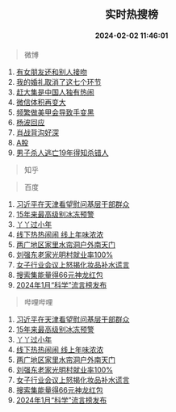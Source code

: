 <div align="center"><h2>实时热搜榜</h2><h4>2024-02-02 11:46:01</h4></div>

> 微博  

1. [有女朋友还和别人接吻](https://s.weibo.com/weibo?q=%E6%9C%89%E5%A5%B3%E6%9C%8B%E5%8F%8B%E8%BF%98%E5%92%8C%E5%88%AB%E4%BA%BA%E6%8E%A5%E5%90%BB&t=31&band_rank=1&Refer=top)<br />
2. [我的婚礼取消了这七个环节](https://s.weibo.com/weibo?q=%23%E6%88%91%E7%9A%84%E5%A9%9A%E7%A4%BC%E5%8F%96%E6%B6%88%E4%BA%86%E8%BF%99%E4%B8%83%E4%B8%AA%E7%8E%AF%E8%8A%82%23&t=31&band_rank=2&Refer=top)<br />
3. [赶大集是中国人独有热闹](https://s.weibo.com/weibo?q=%23%E8%B5%B6%E5%A4%A7%E9%9B%86%E6%98%AF%E4%B8%AD%E5%9B%BD%E4%BA%BA%E7%8B%AC%E6%9C%89%E7%83%AD%E9%97%B9%23&t=31&band_rank=3&Refer=top)<br />
4. [微信体积再变大](https://s.weibo.com/weibo?q=%23%E5%BE%AE%E4%BF%A1%E4%BD%93%E7%A7%AF%E5%86%8D%E5%8F%98%E5%A4%A7%23&t=31&band_rank=4&Refer=top)<br />
5. [频繁做美甲会导致手变黑](https://s.weibo.com/weibo?q=%E9%A2%91%E7%B9%81%E5%81%9A%E7%BE%8E%E7%94%B2%E4%BC%9A%E5%AF%BC%E8%87%B4%E6%89%8B%E5%8F%98%E9%BB%91&t=31&band_rank=5&Refer=top)<br />
6. [杨波回应](https://s.weibo.com/weibo?q=%23%E6%9D%A8%E6%B3%A2%E5%9B%9E%E5%BA%94%23&t=31&band_rank=6&Refer=top)<br />
7. [肖战背沟好深](https://s.weibo.com/weibo?q=%23%E8%82%96%E6%88%98%E8%83%8C%E6%B2%9F%E5%A5%BD%E6%B7%B1%23&t=31&band_rank=7&Refer=top)<br />
8. [A股](https://s.weibo.com/weibo?q=A%E8%82%A1&t=31&band_rank=8&Refer=top)<br />
9. [男子杀人逃亡19年得知杀错人](https://s.weibo.com/weibo?q=%23%E7%94%B7%E5%AD%90%E6%9D%80%E4%BA%BA%E9%80%83%E4%BA%A119%E5%B9%B4%E5%BE%97%E7%9F%A5%E6%9D%80%E9%94%99%E4%BA%BA%23&t=31&band_rank=9&Refer=top)<br />

> 知乎  


> 百度  

1. [习近平在天津看望慰问基层干部群众](https://www.baidu.com/s?wd=%E4%B9%A0%E8%BF%91%E5%B9%B3%E5%9C%A8%E5%A4%A9%E6%B4%A5%E7%9C%8B%E6%9C%9B%E6%85%B0%E9%97%AE%E5%9F%BA%E5%B1%82%E5%B9%B2%E9%83%A8%E7%BE%A4%E4%BC%97&sa=fyb_news&rsv_dl=fyb_news)<br />
2. [15年来最高级别冰冻预警](https://www.baidu.com/s?wd=15%E5%B9%B4%E6%9D%A5%E6%9C%80%E9%AB%98%E7%BA%A7%E5%88%AB%E5%86%B0%E5%86%BB%E9%A2%84%E8%AD%A6&sa=fyb_news&rsv_dl=fyb_news)<br />
3. [丫丫过小年](https://www.baidu.com/s?wd=%E4%B8%AB%E4%B8%AB%E8%BF%87%E5%B0%8F%E5%B9%B4&sa=fyb_news&rsv_dl=fyb_news)<br />
4. [线下热热闹闹 线上年味浓浓](https://www.baidu.com/s?wd=%E7%BA%BF%E4%B8%8B%E7%83%AD%E7%83%AD%E9%97%B9%E9%97%B9+%E7%BA%BF%E4%B8%8A%E5%B9%B4%E5%91%B3%E6%B5%93%E6%B5%93&sa=fyb_news&rsv_dl=fyb_news)<br />
5. [两广地区家里水帘洞户外南天门](https://www.baidu.com/s?wd=%E4%B8%A4%E5%B9%BF%E5%9C%B0%E5%8C%BA%E5%AE%B6%E9%87%8C%E6%B0%B4%E5%B8%98%E6%B4%9E%E6%88%B7%E5%A4%96%E5%8D%97%E5%A4%A9%E9%97%A8&sa=fyb_news&rsv_dl=fyb_news)<br />
6. [刘强东老家光明村就业率100%](https://www.baidu.com/s?wd=%E5%88%98%E5%BC%BA%E4%B8%9C%E8%80%81%E5%AE%B6%E5%85%89%E6%98%8E%E6%9D%91%E5%B0%B1%E4%B8%9A%E7%8E%87100%25&sa=fyb_news&rsv_dl=fyb_news)<br />
7. [女子行业会议上怒揭化妆品补水谎言](https://www.baidu.com/s?wd=%E5%A5%B3%E5%AD%90%E8%A1%8C%E4%B8%9A%E4%BC%9A%E8%AE%AE%E4%B8%8A%E6%80%92%E6%8F%AD%E5%8C%96%E5%A6%86%E5%93%81%E8%A1%A5%E6%B0%B4%E8%B0%8E%E8%A8%80&sa=fyb_news&rsv_dl=fyb_news)<br />
8. [搜索集能量得66元神龙红包](https://www.baidu.com/s?wd=%E6%90%9C%E7%B4%A2%E9%9B%86%E8%83%BD%E9%87%8F%E5%BE%9766%E5%85%83%E7%A5%9E%E9%BE%99%E7%BA%A2%E5%8C%85&sa=fyb_news&rsv_dl=fyb_news)<br />
9. [2024年1月“科学”流言榜发布](https://www.baidu.com/s?wd=2024%E5%B9%B41%E6%9C%88%E2%80%9C%E7%A7%91%E5%AD%A6%E2%80%9D%E6%B5%81%E8%A8%80%E6%A6%9C%E5%8F%91%E5%B8%83&sa=fyb_news&rsv_dl=fyb_news)<br />

> 哔哩哔哩  

1. [习近平在天津看望慰问基层干部群众](https://www.baidu.com/s?wd=%E4%B9%A0%E8%BF%91%E5%B9%B3%E5%9C%A8%E5%A4%A9%E6%B4%A5%E7%9C%8B%E6%9C%9B%E6%85%B0%E9%97%AE%E5%9F%BA%E5%B1%82%E5%B9%B2%E9%83%A8%E7%BE%A4%E4%BC%97&sa=fyb_news&rsv_dl=fyb_news)<br />
2. [15年来最高级别冰冻预警](https://www.baidu.com/s?wd=15%E5%B9%B4%E6%9D%A5%E6%9C%80%E9%AB%98%E7%BA%A7%E5%88%AB%E5%86%B0%E5%86%BB%E9%A2%84%E8%AD%A6&sa=fyb_news&rsv_dl=fyb_news)<br />
3. [丫丫过小年](https://www.baidu.com/s?wd=%E4%B8%AB%E4%B8%AB%E8%BF%87%E5%B0%8F%E5%B9%B4&sa=fyb_news&rsv_dl=fyb_news)<br />
4. [线下热热闹闹 线上年味浓浓](https://www.baidu.com/s?wd=%E7%BA%BF%E4%B8%8B%E7%83%AD%E7%83%AD%E9%97%B9%E9%97%B9+%E7%BA%BF%E4%B8%8A%E5%B9%B4%E5%91%B3%E6%B5%93%E6%B5%93&sa=fyb_news&rsv_dl=fyb_news)<br />
5. [两广地区家里水帘洞户外南天门](https://www.baidu.com/s?wd=%E4%B8%A4%E5%B9%BF%E5%9C%B0%E5%8C%BA%E5%AE%B6%E9%87%8C%E6%B0%B4%E5%B8%98%E6%B4%9E%E6%88%B7%E5%A4%96%E5%8D%97%E5%A4%A9%E9%97%A8&sa=fyb_news&rsv_dl=fyb_news)<br />
6. [刘强东老家光明村就业率100%](https://www.baidu.com/s?wd=%E5%88%98%E5%BC%BA%E4%B8%9C%E8%80%81%E5%AE%B6%E5%85%89%E6%98%8E%E6%9D%91%E5%B0%B1%E4%B8%9A%E7%8E%87100%25&sa=fyb_news&rsv_dl=fyb_news)<br />
7. [女子行业会议上怒揭化妆品补水谎言](https://www.baidu.com/s?wd=%E5%A5%B3%E5%AD%90%E8%A1%8C%E4%B8%9A%E4%BC%9A%E8%AE%AE%E4%B8%8A%E6%80%92%E6%8F%AD%E5%8C%96%E5%A6%86%E5%93%81%E8%A1%A5%E6%B0%B4%E8%B0%8E%E8%A8%80&sa=fyb_news&rsv_dl=fyb_news)<br />
8. [搜索集能量得66元神龙红包](https://www.baidu.com/s?wd=%E6%90%9C%E7%B4%A2%E9%9B%86%E8%83%BD%E9%87%8F%E5%BE%9766%E5%85%83%E7%A5%9E%E9%BE%99%E7%BA%A2%E5%8C%85&sa=fyb_news&rsv_dl=fyb_news)<br />
9. [2024年1月“科学”流言榜发布](https://www.baidu.com/s?wd=2024%E5%B9%B41%E6%9C%88%E2%80%9C%E7%A7%91%E5%AD%A6%E2%80%9D%E6%B5%81%E8%A8%80%E6%A6%9C%E5%8F%91%E5%B8%83&sa=fyb_news&rsv_dl=fyb_news)<br />
